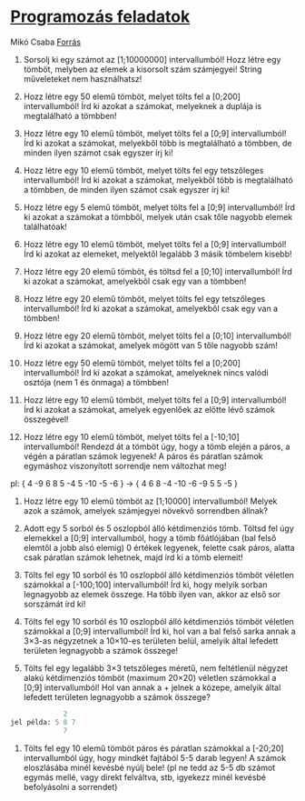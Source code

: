 # [Programozás feladatok](https://www.webotlet.hu/?p=2952)

Mikó Csaba
[Forrás](https://www.webotlet.hu/?page_id=2768)

1. Sorsolj ki egy számot az [1;10000000] intervallumból! Hozz létre egy tömböt, melyben az elemek a kisorsolt szám számjegyei! String műveleteket nem használhatsz!

1. Hozz létre egy 50 elemű tömböt, melyet tölts fel a [0;200] intervallumból! Írd ki azokat a számokat, melyeknek a duplája is megtalálható a tömbben!

1. Hozz létre egy 10 elemű tömböt, melyet tölts fel a [0;9] intervallumból! Írd ki azokat a számokat, melyekből több is megtalálható a tömbben, de minden ilyen számot csak egyszer írj ki!

1. Hozz létre egy 10 elemű tömböt, melyet tölts fel egy tetszőleges intervallumból! Írd ki azokat a számokat, melyekből több is megtalálható a tömbben, de minden ilyen számot csak egyszer írj ki!

1. Hozz létre egy 5 elemű tömböt, melyet tölts fel a [0;9] intervallumból! Írd ki azokat a számokat a tömbből, melyek után csak tőle nagyobb elemek találhatóak!

1. Hozz létre egy 10 elemű tömböt, melyet tölts fel a [0;9] intervallumból! Írd ki azokat az elemeket, melyektől legalább 3 másik tömbelem kisebb!

1. Hozz létre egy 20 elemű tömböt, és töltsd fel a [0;10] intervallumból! Írd ki azokat a számokat, amelyekből csak egy van a tömbben!

1. Hozz létre egy 20 elemű tömböt, melyet tölts fel egy tetszőleges intervallumból! Írd ki azokat a számokat, amelyekből csak egy van a tömbben!

1. Hozz létre egy 20 elemű tömböt, melyet tölts fel a [0;10] intervallumból! Írd ki azokat a számokat, amelyek mögött van 5 tőle nagyobb szám!

1. Hozz létre egy 50 elemű tömböt, melyet tölts fel a [0;200] intervallumból! Írd ki azokat a számokat, amelyeknek nincs valódi osztója (nem 1 és önmaga) a tömbben!

1. Hozz létre egy 10 elemű tömböt, melyet tölts fel a [0;9] intervallumból! Írd ki azokat a számokat, amelyek egyenlőek az előtte lévő számok összegével!

1. Hozz létre egy 10 elemű tömböt, melyet tölts fel a [-10;10] intervallumból! Rendezd át a tömböt úgy, hogy a tömb elején a páros, a végén a páratlan számok legyenek! A páros és páratlan számok egymáshoz viszonyított sorrendje nem változhat meg!

pl: { 4 -9 6 8 5 -4 5 -10 -5 -6 } -> { 4 6 8 -4 -10 -6 -9 5 5 -5 }

1. Hozz létre egy 10 elemű tömböt az [1;10000] intervallumból! Melyek azok a számok, amelyek számjegyei növekvő sorrendben állnak?

1. Adott egy 5 sorból és 5 oszlopból álló kétdimenziós tömb. Töltsd fel úgy elemekkel a [0;9] intervallumból, hogy a tömb főátlójában (bal felső elemtől a jobb alsó elemig) 0 értékek legyenek, felette csak páros, alatta csak páratlan számok lehetnek, majd írd ki a tömb elemeit!

1. Tölts fel egy 10 sorból és 10 oszlopból álló kétdimenziós tömböt véletlen számokkal a [-100;100] intervallumból! Írd ki, hogy melyik sorban legnagyobb az elemek összege. Ha több ilyen van, akkor az első sor sorszámát írd ki!

1. Tölts fel egy 10 sorból és 10 oszlopból álló kétdimenziós tömböt véletlen számokkal a [0;9] intervallumból! Írd ki, hol van a bal felső sarka annak a 3×3-as négyzetnek a 10×10-es területen belül, amelyik által lefedett területen legnagyobb a számok összege!

1. Tölts fel egy legalább 3×3 tetszőleges méretű, nem feltétlenül négyzet alakú kétdimenziós tömböt (maximum 20×20) véletlen számokkal a [0;9] intervallumból! Hol van annak a + jelnek a közepe, amelyik által lefedett területen legnagyobb a számok összege?

```python
             2
jel példa: 5 8 7
             7
```

1. Tölts fel egy 10 elemű tömböt páros és páratlan számokkal a [-20;20] intervallumból úgy, hogy mindkét fajtából 5-5 darab legyen! A számok eloszlásába minél kevésbé nyúlj bele! (pl ne tedd az 5-5 db számot egymás mellé, vagy direkt felváltva, stb, igyekezz minél kevésbé befolyásolni a sorrendet)